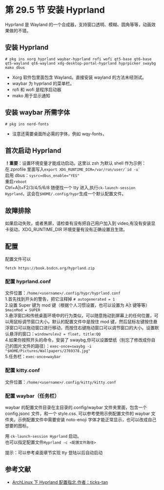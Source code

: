 # 第 29.5 节 安装 Hyprland

Hyprland 是 Wayland 的一个合成器，支持窗口透明、模糊、圆角等等，动画效果做的不错。

## 安装 Hyprland

```shell
# pkg ins xorg hyprland waybar-hyprland rofi wofi qt5-base qt6-base qt5-wayland qt6-wayland xdg-desktop-portal-hyprland hyprpicker swaybg mako dbus
```

- Xorg 软件包里面包含 Wayland。直接安装 wayland 的方法未经测试。
- waybar 为 hyprland 的菜单栏。
- rofi 和 wofi 是程序启动器
- mako 用于显示通知

## 安装 waybar 所需字体

```shell
# pkg ins nerd-fonts
```

- 注意还需要桌面所必需的字体，例如 wqy-fonts，

## 首次启动 Hyprland

**！重要**：设置环境变量才能成功启动。这里以 zsh 为默认 shell 作为示例：  
在.zprofile 里面写入`` export XDG_RUNTIME_DIR=/var/run/user/`id -u` ``<br>
启用 dbus：`sysrc=dbus_enable="YES"`  
重启`reboot`  
Ctrl+A|t+F2/3/4/5/6/8 随便找一个 tty 进入,执行`ck-launch-session Hyprland`，这会在`$HOME/.config/hypr`生成一个默认配置文件。

## 故障排除

如果启动失败，或者黑屏，请检查有没有把自己用户加入到 video,有没有安装显卡驱动，XDG_RUNTIME_DIR 环境变量有没有正确设置且生效。

## 配置

配置文件可以

```shell
fetch https://book.bsdcn.org/hyprland.zip
```

### 配置 hyprland.conf

文件位置：`/home/<username>/.config/hypr/hyprland.conf`  
1.首先找到开头的警告，把它注释掉
`# autogenerated = 1`  
2.设置 Super 键为 mod 键（根据个人习惯设置，也可以设置为 A|t 键等等）`$mainMod = SUPER`  
3.悬浮窗口和传统桌面环境中的行为类似，可以随意拖动到屏幕上的任何位置，可以用鼠标调节窗口大小。默认的配置文件中是按住 mod 键，然后鼠标左键按住悬浮窗口可以拖动窗口进行移动，而按住右键拖动窗口可以调节窗口的大小。设置默认悬浮的窗口：`windowrulev2 = float, title:QQ`  
4.如果你按照开头的命令，安装了 swaybg,你可以设置壁纸（别忘了修改成你自己的图片文件的路径）：`exec-once=swaybg -i "$HOME/Pictures/Wallpapers/2769378.jpg"`  
5.任务栏：`exec-once=waybar`

### 配置 kitty.conf

文件位置：`/home/<username>/.config/kitty/kitty.conf`

### 配置 waybar（任务栏）

waybar 的配置文件目录在主目录的.config/waybar 文件夹里面，包含一个 config.jsonc 文件，和一个 style.css.
可以参考使用示例配置文件的 waybar 文件夹。示例配置文件中需要安装 noto-enoji 字体才能正常显示，也可以改成自己想要的图标。

用 `ck-launch-session Hyprland` 启动。  
也可以指定配置文件`Hyprland -c <配置文件路径>`

提示：可以参考桌面章节实现 tty 登陆以后自动启动

## 参考文献

- [ArchLinux 下 Hyprland 配置指北 作者：ticks-tan](https://www.bilibili.com/read/cv22707313/)
